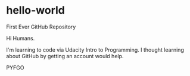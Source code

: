 # hello-world
First Ever GitHub Repository

Hi Humans.

I'm learning to code via Udacity Intro to Programming. I thought learning about GitHub by getting an account would help.

PYFGO
